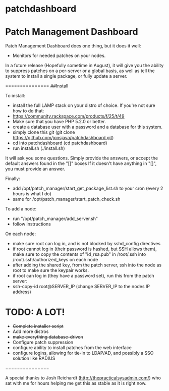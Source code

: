 patchdashboard
==============

Patch Management Dashboard
===============
Patch Management Dashboard does one thing, but it does it well:
* Monitors for needed patches on your nodes.

In a future release (Hopefully sometime in August), it will give you the ability to suppress patches on
a per-server or a global basis, as well as tell the system to install a single package, or fully update a
server.

===============
##Install

To install:
* install the full LAMP stack on your distro of choice. If you're not sure how to do that:
 * https://community.rackspace.com/products/f/25/t/49
 * Make sure that you have PHP 5.2.0 or better.
* create a database user with a password and a database for this system.
* simply clone this git (git clone https://github.com/jonsjava/patchdashboard.git)
* cd into patchdashboard (cd patchdashboard)
* run install.sh (./install.sh)

It will ask you some questions. Simply provide the answers, or accept the default answers found in the "[]" boxes
If it doesn't have anything in "[]", you must provide an answer.

Finally:
* add /opt/patch_manager/start_get_package_list.sh to your cron (every 2 hours is what I do)
* same for /opt/patch_manager/start_patch_check.sh


To add a node:
* run "/opt/patch_manager/add_server.sh"
 * follow instructions


On each node:

* make sure root can log in, and is not blocked by sshd_config directives
* if root cannot log in (their password is hashed, but SSH allows them), make sure to copy the contents of "id_rsa.pub" in /root/.ssh into /root/.ssh/authorized_keys on each node
 * after adding the shared key, from the patch server, ssh into the node as root to make sure the keypair works.
* if root can log in (they have a password set), run this from the patch server:
 * ssh-copy-id root@SERVER_IP (change SERVER_IP to the nodes IP address)



TODO: A LOT!
===============

* ~~Complete installer script~~
* Add more distros
* ~~make everything database-driven~~
* Configure patch suppression
* configure ability to install patches from the web interface
* configure logins, allowing for tie-in to LDAP/AD, and possibly a SSO solution like RADIUS

===============

A special thanks to Josh Reichardt (http://thepracticalsysadmin.com/) who sat with me for hours helping me get this as stable as it is right now.
